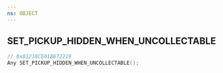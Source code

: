 ```yaml
---
ns: OBJECT
---
```

## SET_PICKUP_HIDDEN_WHEN_UNCOLLECTABLE

```c
// 0x81218CE01B672219
Any SET_PICKUP_HIDDEN_WHEN_UNCOLLECTABLE();
```

